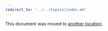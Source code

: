```yaml
---
redirect_to: '../../topics/index.md'
---
```


This document was moved to [another location](../../topics/index.md).

<!-- This redirect file can be deleted after <2021-08-13>. -->
<!-- Before deletion, see: https://docs.gitlab.com/ee/development/documentation/#move-or-rename-a-page -->
